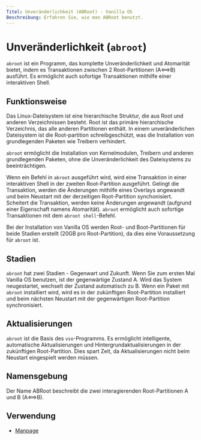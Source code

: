 ```yaml
---
Titel: Unveränderlichkeit (ABRoot) - Vanilla OS
Beschreibung: Erfahren Sie, wie man ABRoot benutzt.
---
```


# Unveränderlichkeit (`abroot`)

`abroot` ist ein Programm, das komplette Unveränderlichkeit und Atomarität bietet, indem es Transaktionen zwischen 2 Root-Partitionen (A⟺B) ausführt. Es ermöglicht auch sofortige Transaktionen mithilfe einer interaktiven Shell.

## Funktionsweise

Das Linux-Dateisystem ist eine hierarchische Struktur, die aus Root und anderen Verzeichnissen besteht.
Root ist das primäre hierarchische Verzeichnis, das alle anderen Partitionen enthält.
In einem unveränderlichen Dateisystem ist die Root-partition schreibgeschützt, was die Installation von grundlegenden Paketen wie Treibern verhindert.

`abroot` ermöglicht die Installation von Kernelmodulen, Treibern und anderen grundlegenden Paketen, ohne die Unveränderlichkeit des Dateisystems zu beeinträchtigen.

Wenn ein Befehl in `abroot` ausgeführt wird, wird eine Transaktion in einer interaktiven Shell in der zweiten Root-Partition ausgeführt. Gelingt die Transaktion, werden die Änderungen mithilfe eines Overlays angewandt und beim Neustart mit der derzeitigen Root-Partition synchonisiert. Scheitert die Transaktion, werden keine Änderungen angewandt (aufgrund einer Eigenschaft namens Atomarität). `abroot` ermöglicht auch sofortige Transaktionen mit dem `abroot shell`-Befehl.

Bei der Installation von Vanilla OS werden Root- und Boot-Partitionen für beide Stadien erstellt (20GB pro Root-Partition), da dies eine Voraussetzung für `abroot` ist.

## Stadien

`abroot` hat zwei Stadien - Gegenwart und Zukunft. Wenn Sie zum ersten Mal Vanilla OS benutzen, ist der gegenwärtige Zustand A. Wird das System neugestartet, wechselt der Zustand automatisch zu B. Wenn ein Paket mit `abroot` installiert wird, wird es in der zukünftigen Root-Partition installiert und beim nächsten Neustart mit der gegenwärtigen Root-Partition synchronisiert.

## Aktualisierungen

`abroot` ist die Basis des `vso`-Programms. Es ermöglicht intelligente, automatische Aktualisierungen und Hintergrundaktualisierungen in der zukünftigen Root-Partition. Dies spart Zeit, da Aktualisierungen nicht beim Neustart eingespielt werden müssen.

## Namensgebung

Der Name ABRoot beschreibt die zwei interagierenden Root-Partitionen A und B (A⟺B).

## Verwendung

- [Manpage](/docs/ABRoot/manpage)
